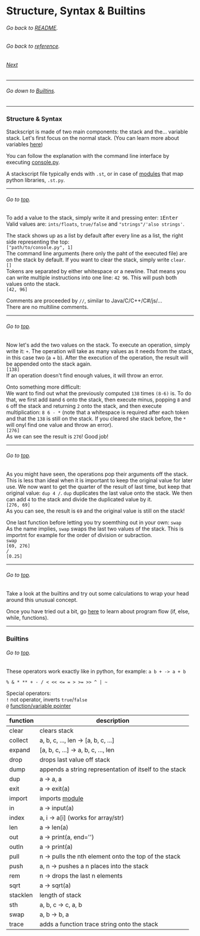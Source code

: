 # Structure, Syntax & Builtins
###### Go back to [README](../../README.md).
###### Go back to [reference](../reference.md).
###### [Next](program_flow.md)

---

###### Go down to [Builtins](#Builtins).

---

### Structure & Syntax
Stackscript is made of two main components: the stack and the... variable stack.
Let's first focus on the normal stack. (You can learn more about variables [here](variables_modules.md))

You can follow the explanation with the command line interface by executing [console.py](../../console.py).

A stackscript file typically ends with `.st`, or in case of [modules](variables_modules.md#modules) that map python
libraries, `.st.py`.

---
###### Go to [top](#Structure-Syntax--Builtins).
To add a value to the stack, simply write it and pressing enter:
`1`<kbd>Enter</kbd><br>
Valid values are: `ints/floats`, `true/false` and `"strings"/'also strings'`.

The stack shows up as a list by default after every line as a list, the right side representing the top: <br>
`["path/to/console.py", 1]`
<br>
The command line arguments (here only the paht of the executed file) are on the stack by default.
If you want to clear the stack, simply write `clear`.<br>
`[]`<br>
Tokens are separated by either whitespace or a newline. That means you can write multiple instructions into one line:
`42 96`. This will push both values onto the stack.<br>
`[42, 96]`

Comments are proceeded by `//`, similar to Java/C/C++/C#/js/...<br>
There are no multiline comments.

---
###### Go to [top](#Structure-Syntax--Builtins).
Now let's add the two values on the stack. To execute an operation, simply write it: `+`.
The operation will take as many values as it needs from the stack, in this case two (a + b).
After the execution of the operation, the result will be appended onto the stack again.<br>
`[138]`<br>
If an operation doesn't find enough values, it will throw an error.

Onto something more difficult:<br>
We want to find out what the previously computed `138` times `(8-6)` is. To do that, we first add `8`and `6` onto the stack,
then execute minus, popping `8` and `6` off the stack and returning `2` onto the stack, and then execute multiplication:
`8 6 - *` (note that a whitespace is required after each token and that the `138` is still on the stack. If you cleared she stack before, the `*` will onyl find one value and throw an error).<br>
`[276]`<br>
As we can see the result is `276`! Good job!

---
###### Go to [top](#Structure-Syntax--Builtins).
As you might have seen, the operations pop their arguments off the stack.
This is less than ideal when it is important to keep the original value for later use.
We now want to get the quarter of the result of last time, but keep that original value:
`dup 4 /`. `dup` duplicates the last value onto the stack. We then can add `4` to the stack and divide the duplicated value by it.<br>
`[276, 69]`<br>
As you can see, the result is `69` and the original value is still on the stack!

One last function before letting you try soemthing out in your own: `swap`<br>
As the name implies, `swap` swaps the last two values of the stack. This is importnt for example for the 
order of division or subraction.<br>
`swap`<br>
`[69, 276]`<br>
`/`<br>
`[0.25]`<br>

---
###### Go to [top](#Structure-Syntax--Builtins).
Take a look at the builtins and try out some calculations to wrap your head around this unusual concept.

Once you have tried out a bit, go [here](program_flow.md) to learn about program flow (if, else, while, functions).

---
### Builtins
###### Go to [top](#Structure-Syntax--Builtins).
These operators work exactly like in python, for example: `a b + -> a + b`

`% & * ** + - / < << <= = > >= >> ^ | ~`

Special operators:<br>
`!` not operator, inverts `true`/`false`<br>
`@` [function/variable pointer](variables_modules.md#function-and-variable-pointers)

| function  | description |
| --------- | --------- |
| clear     | clears stack |
| collect   | a, b, c, ..., len -> [a, b, c, ...] |
| expand    | [a, b, c, ...] -> a, b, c, ..., len |
| drop      | drops last value off stack |
| dump      | appends a string representation of itself to the stack |
| dup       | a -> a, a |
| exit      | a -> exit(a) |
| import    | imports [module](variables_modules.md#Modules) |
| in        | a -> input(a) |
| index     | a, i -> a[i] (works for array/str) |
| len       | a -> len(a) |
| out       | a -> print(a, end='') |
| outln     | a -> print(a) |
| pull      | n -> pulls the nth element onto the top of the stack |
| push      | a, n -> pushes a n places into the stack |
| rem       | n -> drops the last n elements |
| sqrt      | a -> sqrt(a) |
| stacklen  | length of stack |
| sth       | a, b, c -> c, a, b |
| swap      | a, b -> b, a |
| trace     | adds a function trace string onto the stack |
